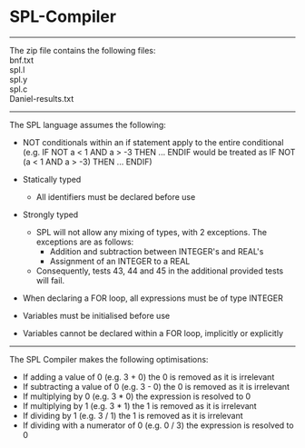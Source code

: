 # SPL-Compiler
---------------------------------------------------------------------------------------------------------------------------------

The zip file contains the following files:  
bnf.txt  
spl.l  
spl.y  
spl.c  
Daniel-results.txt  

---------------------------------------------------------------------------------------------------------------------------------

The SPL language assumes the following:
- NOT conditionals within an if statement apply to the entire conditional 
	(e.g. IF NOT a < 1 AND a > -3 THEN ... ENDIF would be treated as IF NOT (a < 1 AND a > -3) THEN ... ENDIF)

- Statically typed
	- All identifiers must be declared before use

- Strongly typed
	- SPL will not allow any mixing of types, with 2 exceptions. The exceptions are as follows:
		- Addition and subtraction between INTEGER's and REAL's
		- Assignment of an INTEGER to a REAL
	- Consequently, tests 43, 44 and 45 in the additional provided tests will fail.

- When declaring a FOR loop, all expressions must be of type INTEGER

- Variables must be initialised before use

- Variables cannot be declared within a FOR loop, implicitly or explicitly

---------------------------------------------------------------------------------------------------------------------------------

The SPL Compiler makes the following optimisations:
- If adding a value of 0 (e.g. 3 + 0) the 0 is removed as it is irrelevant
- If subtracting a value of 0 (e.g. 3 - 0) the 0 is removed as it is irrelevant
- If multiplying by 0 (e.g. 3 * 0) the expression is resolved to 0
- If multiplying by 1 (e.g. 3 * 1) the 1 is removed as it is irrelevant
- If dividing by 1 (e.g. 3 / 1) the 1 is removed as it is irrelevant
- If dividing with a numerator of 0 (e.g. 0 / 3) the expression is resolved to 0

